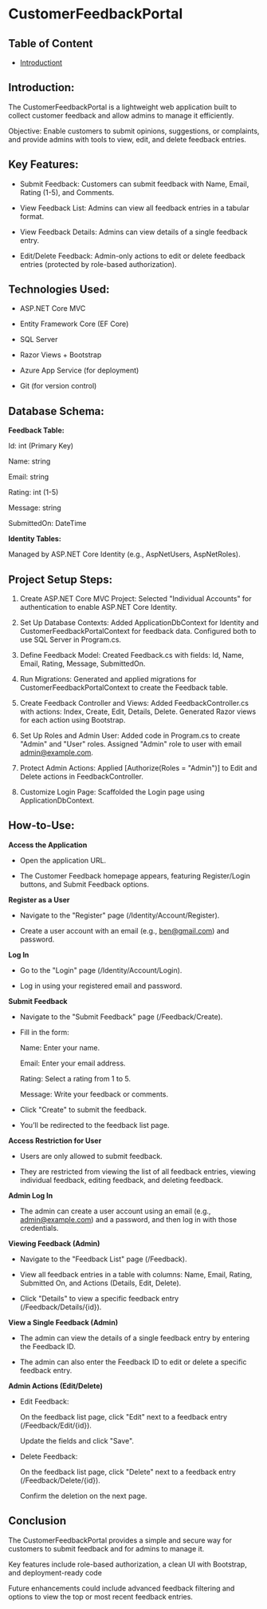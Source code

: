 # CustomerFeedbackPortal

## Table of Content
- [Introductiont](#introduction)
  
## Introduction:

The CustomerFeedbackPortal is a lightweight web application built to collect customer feedback and allow admins to manage it efficiently.

Objective: Enable customers to submit opinions, suggestions, or complaints, and provide admins with tools to view, edit, and delete feedback entries.

## Key Features:

- Submit Feedback: Customers can submit feedback with Name, Email, Rating (1-5), and Comments.

- View Feedback List: Admins can view all feedback entries in a tabular format.

- View Feedback Details: Admins can view details of a single feedback entry.

- Edit/Delete Feedback: Admin-only actions to edit or delete feedback entries (protected by role-based authorization).

## Technologies Used:

- ASP.NET Core MVC

- Entity Framework Core (EF Core)

- SQL Server

- Razor Views + Bootstrap

- Azure App Service (for deployment)

- Git (for version control)

## Database Schema:

**Feedback Table:**

Id: int (Primary Key)

Name: string

Email: string

Rating: int (1-5)

Message: string

SubmittedOn: DateTime

**Identity Tables:**

Managed by ASP.NET Core Identity (e.g., AspNetUsers, AspNetRoles).

## Project Setup Steps:

1. Create ASP.NET Core MVC Project:
  Selected "Individual Accounts" for authentication to enable ASP.NET Core Identity.

2. Set Up Database Contexts:
  Added ApplicationDbContext for Identity and CustomerFeedbackPortalContext for feedback data.
  Configured both to use SQL Server in Program.cs.

3. Define Feedback Model:
  Created Feedback.cs with fields: Id, Name, Email, Rating, Message, SubmittedOn.

4. Run Migrations:
  Generated and applied migrations for CustomerFeedbackPortalContext to create the Feedback table.

5. Create Feedback Controller and Views:
  Added FeedbackController.cs with actions: Index, Create, Edit, Details, Delete.
  Generated Razor views for each action using Bootstrap.

6. Set Up Roles and Admin User:
  Added code in Program.cs to create "Admin" and "User" roles.
  Assigned "Admin" role to user with email admin@example.com.

7. Protect Admin Actions:
  Applied [Authorize(Roles = "Admin")] to Edit and Delete actions in FeedbackController.

8. Customize Login Page:
  Scaffolded the Login page using ApplicationDbContext.

## How-to-Use:

**Access the Application**

- Open the application URL.

- The Customer Feedback homepage appears, featuring Register/Login buttons, and Submit Feedback options.

**Register as a User**

- Navigate to the "Register" page (/Identity/Account/Register).

- Create a user account with an email (e.g., ben@gmail.com) and password.

**Log In**

- Go to the "Login" page (/Identity/Account/Login).

- Log in using your registered email and password.

**Submit Feedback**

- Navigate to the "Submit Feedback" page (/Feedback/Create).

- Fill in the form:

  Name: Enter your name.

  Email: Enter your email address.

  Rating: Select a rating from 1 to 5.

  Message: Write your feedback or comments.

- Click "Create" to submit the feedback.

- You’ll be redirected to the feedback list page.

**Access Restriction for User**

- Users are only allowed to submit feedback.

- They are restricted from viewing the list of all feedback entries, viewing individual feedback, editing feedback, and deleting feedback.

**Admin Log In**

- The admin can create a user account using an email (e.g., admin@example.com) and a password, and then log in with those credentials.

**Viewing Feedback (Admin)**

- Navigate to the "Feedback List" page (/Feedback).

- View all feedback entries in a table with columns: Name, Email, Rating, Submitted On, and Actions (Details, Edit, Delete).

- Click "Details" to view a specific feedback entry (/Feedback/Details/{id}).

**View a Single Feedback (Admin)**

- The admin can view the details of a single feedback entry by entering the Feedback ID.

- The admin can also enter the Feedback ID to edit or delete a specific feedback entry.

**Admin Actions (Edit/Delete)**

- Edit Feedback:

  On the feedback list page, click "Edit" next to a feedback entry (/Feedback/Edit/{id}).

  Update the fields and click "Save".

- Delete Feedback:

  On the feedback list page, click "Delete" next to a feedback entry (/Feedback/Delete/{id}).

  Confirm the deletion on the next page.

## Conclusion

The CustomerFeedbackPortal provides a simple and secure way for customers to submit feedback and for admins to manage it.

Key features include role-based authorization, a clean UI with Bootstrap, and deployment-ready code

Future enhancements could include advanced feedback filtering and options to view the top or most recent feedback entries.











